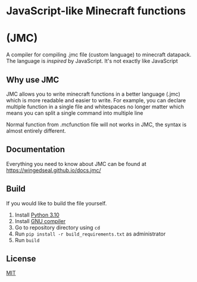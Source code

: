 # JavaScript-like Minecraft functions

# (JMC)

A compiler for compiling .jmc file (custom language) to minecraft datapack.
The language is _inspired_ by JavaScript. It's not exactly like JavaScript

## Why use JMC

JMC allows you to write minecraft functions in a better language (.jmc) which is more readable and easier to write.
For example, you can declare multiple function in a single file and whitespaces no longer matter which means you can split a single command into multiple line

Normal function from .mcfunction file will not works in JMC, the syntax is almost entirely different.

## Documentation

Everything you need to know about JMC can be found at https://wingedseal.github.io/docs.jmc/


## Build

If you would like to build the file yourself.
1. Install [Python 3.10](https://www.python.org/downloads/release/python-3108/)
2. Install [GNU compiler](https://gcc.gnu.org)
3. Go to repository directory using `cd`
4. Run `pip install -r build_requirements.txt`  as administrator
5. Run `build`

## License

[MIT](https://choosealicense.com/licenses/mit/)
